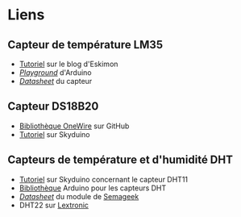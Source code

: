 # Liens

## Capteur de température LM35

- [Tutoriel](http://eskimon.fr/1583-arduino-502-differents-types-de-mesures) sur le blog d'Eskimon
- [*Playground*](http://playground.arduino.cc/Main/LM35HigherResolution) d'Arduino
- [*Datasheet*](https://www.ti.com/lit/ds/symlink/lm35.pdf) du capteur

## Capteur DS18B20

- [Bibliothèque OneWire](https://github.com/ppicazo/OneWire) sur GitHub
- [Tutoriel](http://skyduino.wordpress.com/2012/04/26/arduino-capteur-de-temperature-ds18b20/) sur Skyduino

## Capteurs de température et d'humidité DHT

- [Tutoriel](http://skyduino.wordpress.com/2013/04/27/tuto-capteur-temperature-humidite-dht11/) sur Skyduino concernant le capteur DHT11
- [Bibliothèque](http://playground.arduino.cc/Main/DHTLib) Arduino pour les capteurs DHT
- [*Datasheet*](https://boutique.semageek.com/fr/index.php?controller=attachment&id_attachment=19) du module de [Semageek](http://boutique.semageek.com/fr/138-dht11-capteur-de-temp%C3%A9rature-et-humidit%C3%A9-digital.html)
- DHT22 sur [Lextronic](http://www.lextronic.fr/P19987-capteur-humidite--temperature-dht-22.html)

